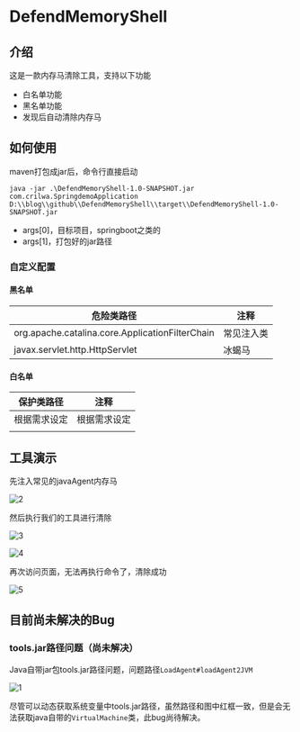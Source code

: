 # DefendMemoryShell

## 介绍

这是一款内存马清除工具，支持以下功能

- 白名单功能
- 黑名单功能
- 发现后自动清除内存马

## 如何使用

maven打包成jar后，命令行直接启动

```shell
java -jar .\DefendMemoryShell-1.0-SNAPSHOT.jar com.crilwa.SpringdemoApplication D:\\blog\\github\\DefendMemoryShell\\target\\DefendMemoryShell-1.0-SNAPSHOT.jar
```

- args[0]，目标项目，springboot之类的
- args[1]，打包好的jar路径

### 自定义配置

#### 黑名单

| 危险类路径                                      | 注释       |
| ----------------------------------------------- | ---------- |
| org.apache.catalina.core.ApplicationFilterChain | 常见注入类 |
| javax.servlet.http.HttpServlet                  | 冰蝎马     |

#### 白名单

| 保护类路径   | 注释         |
| ------------ | ------------ |
| 根据需求设定 | 根据需求设定 |
|              |              |

## 工具演示

先注入常见的javaAgent内存马

![2](D:\blog\github\DefendMemoryShell\images\2.png)

然后执行我们的工具进行清除

![3](D:\blog\github\DefendMemoryShell\images\3.png)

![4](D:\blog\github\DefendMemoryShell\images\4.png)

再次访问页面，无法再执行命令了，清除成功

![5](D:\blog\github\DefendMemoryShell\images\5.png)

## 目前尚未解决的Bug

### tools.jar路径问题（尚未解决）

Java自带jar包tools.jar路径问题，问题路径`LoadAgent#loadAgent2JVM`

![1](D:\blog\github\DefendMemoryShell\images\1.png)

尽管可以动态获取系统变量中tools.jar路径，虽然路径和图中红框一致，但是会无法获取java自带的`VirtualMachine`类，此bug尚待解决。

